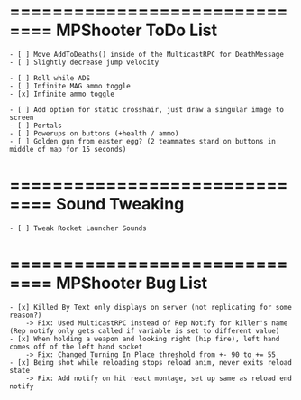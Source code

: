 ==============================
    MPShooter ToDo List
==============================
    
    - [ ] Move AddToDeaths() inside of the MulticastRPC for DeathMessage
    - [ ] Slightly decrease jump velocity

    - [ ] Roll while ADS
    - [ ] Infinite MAG ammo toggle
    - [x] Infinite ammo toggle        

    - [ ] Add option for static crosshair, just draw a singular image to screen
    - [ ] Portals
    - [ ] Powerups on buttons (+health / ammo)
    - [ ] Golden gun from easter egg? (2 teammates stand on buttons in middle of map for 15 seconds)
    
 ==============================
    Sound Tweaking
==============================

    - [ ] Tweak Rocket Launcher Sounds

==============================
    MPShooter Bug List
==============================

    - [x] Killed By Text only displays on server (not replicating for some reason?)
        -> Fix: Used MulticastRPC instead of Rep Notify for killer's name (Rep notify only gets called if variable is set to different value)
    - [x] When holding a weapon and looking right (hip fire), left hand comes off of the left hand socket
        -> Fix: Changed Turning In Place threshold from +- 90 to += 55
    - [x] Being shot while reloading stops reload anim, never exits reload state
        -> Fix: Add notify on hit react montage, set up same as reload end notify
    
